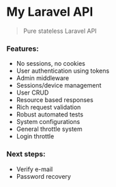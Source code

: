 # My Laravel API

> Pure stateless Laravel API

### Features:

- No sessions, no cookies
- User authentication using tokens
- Admin middleware
- Sessions/device management
- User CRUD
- Resource based responses
- Rich request validation
- Robust automated tests
- System configurations
- General throttle system
- Login throttle

### Next steps:

- Verify e-mail
- Password recovery

